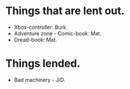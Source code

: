 # Things that are lent out.
  * Xbox-controller: Burk.
  * Adventure zone - Comic-book: Mat.
  * Dread-book: Mat.

# Things lended.
  * Bad machinery - J/D.
